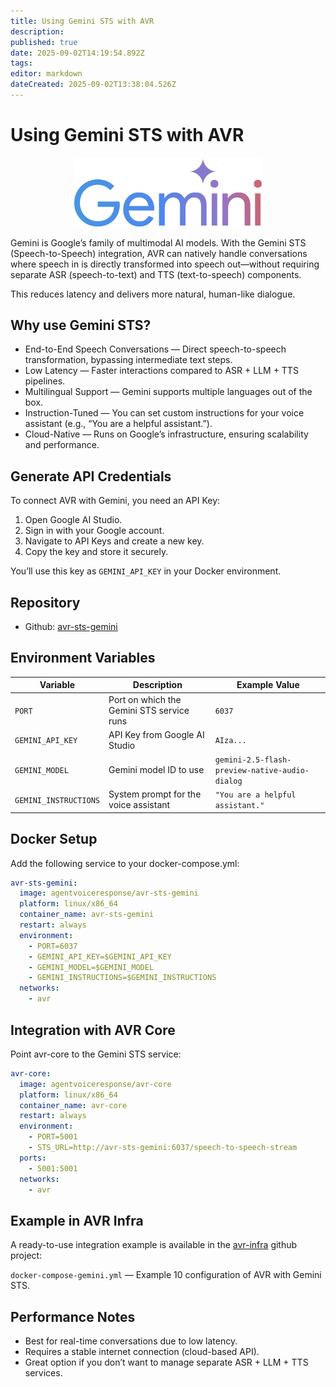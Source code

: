 ```yaml
---
title: Using Gemini STS with AVR
description: 
published: true
date: 2025-09-02T14:19:54.892Z
tags: 
editor: markdown
dateCreated: 2025-09-02T13:38:04.526Z
---
```


# Using Gemini STS with AVR

<div align="center">
  <img src="/images/gemini/gemini-logo.png" alt="Gemini Logo" width="300"/>
</div>

Gemini is Google’s family of multimodal AI models. With the Gemini STS (Speech-to-Speech) integration, AVR can natively handle conversations where speech in is directly transformed into speech out—without requiring separate ASR (speech-to-text) and TTS (text-to-speech) components.

This reduces latency and delivers more natural, human-like dialogue.

## Why use Gemini STS?
- End-to-End Speech Conversations — Direct speech-to-speech transformation, bypassing intermediate text steps.
- Low Latency — Faster interactions compared to ASR + LLM + TTS pipelines.
- Multilingual Support — Gemini supports multiple languages out of the box.
- Instruction-Tuned — You can set custom instructions for your voice assistant (e.g., “You are a helpful assistant.”).
- Cloud-Native — Runs on Google’s infrastructure, ensuring scalability and performance.

## Generate API Credentials

To connect AVR with Gemini, you need an API Key:

1.	Open Google AI Studio.
2.	Sign in with your Google account.
3.	Navigate to API Keys and create a new key.
4.	Copy the key and store it securely.

You’ll use this key as `GEMINI_API_KEY` in your Docker environment.

## Repository
- Github: [avr-sts-gemini](https://github.com/agentvoiceresponse/avr-sts-gemini)

## Environment Variables

| Variable             | Description                             | Example Value                                  |
|----------------------|-----------------------------------------|-----------------------------------------------|
| `PORT`               | Port on which the Gemini STS service runs | `6037`                                        |
| `GEMINI_API_KEY`     | API Key from Google AI Studio           | `AIza...`                                     |
| `GEMINI_MODEL`       | Gemini model ID to use                  | `gemini-2.5-flash-preview-native-audio-dialog`|
| `GEMINI_INSTRUCTIONS`| System prompt for the voice assistant   | `"You are a helpful assistant."`              |

## Docker Setup

Add the following service to your docker-compose.yml:

```yaml
avr-sts-gemini:
  image: agentvoiceresponse/avr-sts-gemini
  platform: linux/x86_64
  container_name: avr-sts-gemini
  restart: always
  environment:
    - PORT=6037
    - GEMINI_API_KEY=$GEMINI_API_KEY
    - GEMINI_MODEL=$GEMINI_MODEL
    - GEMINI_INSTRUCTIONS=$GEMINI_INSTRUCTIONS
  networks:
    - avr
```

## Integration with AVR Core

Point avr-core to the Gemini STS service:

```yaml
avr-core:
  image: agentvoiceresponse/avr-core
  platform: linux/x86_64
  container_name: avr-core
  restart: always
  environment:
    - PORT=5001 
    - STS_URL=http://avr-sts-gemini:6037/speech-to-speech-stream
  ports:
    - 5001:5001
  networks:
    - avr
```

## Example in AVR Infra

A ready-to-use integration example is available in the [avr-infra](https://github.com/agentvoiceresponse/avr-infra) github project:

`docker-compose-gemini.yml` — Example 10 configuration of AVR with Gemini STS.

## Performance Notes

- Best for real-time conversations due to low latency.
- Requires a stable internet connection (cloud-based API).
- Great option if you don’t want to manage separate ASR + LLM + TTS services.
